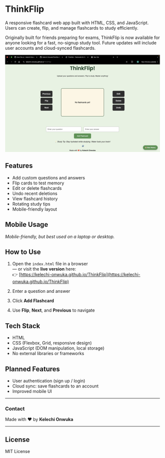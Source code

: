 # ThinkFlip

A responsive flashcard web app built with HTML, CSS, and JavaScript. Users can create, flip, and manage flashcards to study efficiently.

Originally built for friends preparing for exams, ThinkFlip is now available for anyone looking for a fast, no-signup study tool. Future updates will include user accounts and cloud-synced flashcards.

![ThinkFlip Screenshot](screenshot.png)

## Features

- Add custom questions and answers
- Flip cards to test memory
- Edit or delete flashcards
- Undo recent deletions
- View flashcard history
- Rotating study tips
- Mobile-friendly layout

## Mobile Usage

*Mobile-friendly, but best used on a laptop or desktop.*

## How to Use

1. Open the `index.html` file in a browser  
   — or visit the **live version** here:  
   👉 [https://kelechi-onwuka.github.io/ThinkFlip](https://kelechi-onwuka.github.io/ThinkFlip)

2. Enter a question and answer
3. Click **Add Flashcard**
4. Use **Flip**, **Next**, and **Previous** to navigate

## Tech Stack

- HTML
- CSS (Flexbox, Grid, responsive design)
- JavaScript (DOM manipulation, local storage)
- No external libraries or frameworks

## Planned Features

- User authentication (sign up / login)
- Cloud sync: save flashcards to an account
- Improved mobile UI

---

### Contact

Made with ❤️ by **Kelechi Onwuka**

---

## License

MIT License
